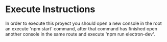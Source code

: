 # Execute Instructions

In order to execute this proyect you should open a new console in the root an execute 'npm start' command, after that command has finished open another console in the same route and execute 'npm run electron-dev'.